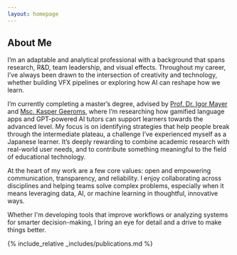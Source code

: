 ```yaml
---
layout: homepage
---
```


## About Me

I’m an adaptable and analytical professional with a background that spans research, R&D, team leadership, and visual effects. Throughout my career, I’ve always been drawn to the intersection of creativity and technology, whether building VFX pipelines or exploring how AI can reshape how we learn.

I’m currently completing a master’s degree, advised by <a href="https://scholar.google.nl/citations?user=VrZ7PZMAAAAJ&hl=nl" target="_blank">Prof. Dr. Igor Mayer</a> and <a href="https://www.linkedin.com/in/kasper-geeroms-01258259/?originalSubdomain=be" target="_blank">Msc. Kasper Geeroms</a>, where I’m researching how gamified language apps and GPT-powered AI tutors can support learners towards the advanced level. My focus is on identifying strategies that help people break through the intermediate plateau, a challenge I’ve experienced myself as a Japanese learner. It’s deeply rewarding to combine academic research with real-world user needs, and to contribute something meaningful to the field of educational technology.

At the heart of my work are a few core values: open and empowering communication, transparency, and reliability. I enjoy collaborating across disciplines and helping teams solve complex problems, especially when it means leveraging data, AI, or machine learning in thoughtful, innovative ways.

Whether I'm developing tools that improve workflows or analyzing systems for smarter decision-making, I bring an eye for detail and a drive to make things better.

{% include_relative _includes/publications.md %}

